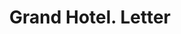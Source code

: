 ---
doi: 10.7916/D87S90T9
date_other: '1924'
date_other_textual: '1924'
form: correspondence
genre:
- Letters (correspondence)
name:
- Grand Hotel
object_in_context_url: https://biggert.cul.columbia.edu/items/view/ave_biggert_00756
subject_hierarchical_geographic:
- Minot, North Dakota, United States
subject_name:
- Grand Hotel
title: Grand Hotel. Letter
sort_title: Grand Hotel. Letter
call_number: ave_biggert_00756
coordinates:
- 48.23305555555556,-101.29222222222222
pid: ave_biggert_00756
identifiers: ave_biggert_00756
thumbnail: false
permalink: /biggert/ave_biggert_00756/
layout: iiif-image-page
---
